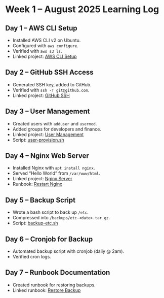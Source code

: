 
# Week 1 – August 2025 Learning Log

## Day 1 – AWS CLI Setup
- Installed AWS CLI v2 on Ubuntu.
- Configured with `aws configure`.
- Verified with `aws s3 ls`.
- Linked project: [AWS CLI Setup](../projects/aws-cli-setup.md)

## Day 2 – GitHub SSH Access
- Generated SSH key, added to GitHub.
- Verified with `ssh -T git@github.com`.
- Linked project: [GitHub SSH](../projects/github-ssh.md)

## Day 3 – User Management
- Created users with `adduser` and `usermod`.
- Added groups for developers and finance.
- Linked project: [User Management](../projects/user-management.md)
- Script: [user-provision.sh](../scripts/user-provision.sh)

## Day 4 – Nginx Web Server
- Installed Nginx with `apt install nginx`.
- Served “Hello World” from `/var/www/html`.
- Linked project: [Nginx Server](../projects/nginx-server.md)
- Runbook: [Restart Nginx](../runbooks/restart-nginx.md)

## Day 5 – Backup Script
- Wrote a bash script to back up `/etc`.
- Compressed into `/backups/etc-<date>.tar.gz`.
- Script: [backup-etc.sh](../scripts/backup-etc.sh)

## Day 6 – Cronjob for Backup
- Automated backup script with cronjob (daily @ 2am).
- Verified cron logs.

## Day 7 – Runbook Documentation
- Created runbook for restoring backups.
- Linked runbook: [Restore Backup](../runbooks/restore-backup.md)
